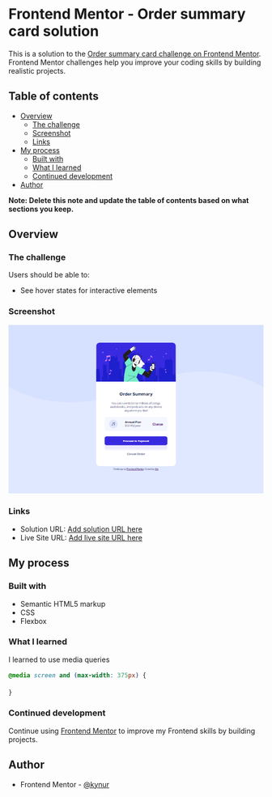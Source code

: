 # Frontend Mentor - Order summary card solution

This is a solution to the [Order summary card challenge on Frontend Mentor](https://www.frontendmentor.io/challenges/order-summary-component-QlPmajDUj). Frontend Mentor challenges help you improve your coding skills by building realistic projects. 

## Table of contents

- [Overview](#overview)
  - [The challenge](#the-challenge)
  - [Screenshot](#screenshot)
  - [Links](#links)
- [My process](#my-process)
  - [Built with](#built-with)
  - [What I learned](#what-i-learned)
  - [Continued development](#continued-development)
- [Author](#author)

**Note: Delete this note and update the table of contents based on what sections you keep.**

## Overview

### The challenge

Users should be able to:

- See hover states for interactive elements

### Screenshot

![](/design/screenshot.png)

### Links

- Solution URL: [Add solution URL here](https://www.frontendmentor.io/solutions/order-summary-component-bzjSKLoSDl)
- Live Site URL: [Add live site URL here](https://kynur.github.io/order-summary-component/)

## My process

### Built with

- Semantic HTML5 markup
- CSS
- Flexbox

### What I learned

I learned to use media queries

```css
@media screen and (max-width: 375px) {

}
```

### Continued development

Continue using [Frontend Mentor](https://www.frontendmentor.io/) to improve my Frontend skills by building projects.

## Author

- Frontend Mentor - [@kynur](https://www.frontendmentor.io/profile/kynur)
